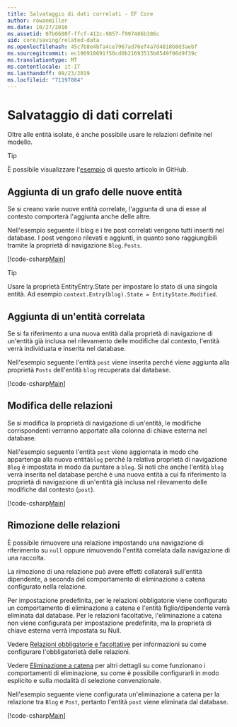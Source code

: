 ```yaml
---
title: Salvataggio di dati correlati - EF Core
author: rowanmiller
ms.date: 10/27/2016
ms.assetid: 07b6680f-ffcf-412c-9857-f997486b386c
uid: core/saving/related-data
ms.openlocfilehash: 45c7b8e4bfa4ce7967ad76ef4a7d4818b0d3aebf
ms.sourcegitcommit: ec196918691f50cd0b21693515b0549f06d9f39c
ms.translationtype: MT
ms.contentlocale: it-IT
ms.lasthandoff: 09/23/2019
ms.locfileid: "71197884"
---
```

# <a name="saving-related-data"></a>Salvataggio di dati correlati

Oltre alle entità isolate, è anche possibile usare le relazioni definite nel modello.

> [!TIP]  
> È possibile visualizzare l'[esempio](https://github.com/aspnet/EntityFramework.Docs/tree/master/samples/core/Saving/RelatedData/) di questo articolo in GitHub.

## <a name="adding-a-graph-of-new-entities"></a>Aggiunta di un grafo delle nuove entità

Se si creano varie nuove entità correlate, l'aggiunta di una di esse al contesto comporterà l'aggiunta anche delle altre.

Nell'esempio seguente il blog e i tre post correlati vengono tutti inseriti nel database. I post vengono rilevati e aggiunti, in quanto sono raggiungibili tramite la proprietà di navigazione `Blog.Posts`.

[!code-csharp[Main](../../../samples/core/Saving/RelatedData/Sample.cs#AddingGraphOfEntities)]

> [!TIP]  
> Usare la proprietà EntityEntry.State per impostare lo stato di una singola entità. Ad esempio `context.Entry(blog).State = EntityState.Modified`.

## <a name="adding-a-related-entity"></a>Aggiunta di un'entità correlata

Se si fa riferimento a una nuova entità dalla proprietà di navigazione di un'entità già inclusa nel rilevamento delle modifiche dal contesto, l'entità verrà individuata e inserita nel database.

Nell'esempio seguente l'entità `post` viene inserita perché viene aggiunta alla proprietà `Posts` dell'entità `blog` recuperata dal database.

[!code-csharp[Main](../../../samples/core/Saving/RelatedData/Sample.cs#AddingRelatedEntity)]

## <a name="changing-relationships"></a>Modifica delle relazioni

Se si modifica la proprietà di navigazione di un'entità, le modifiche corrispondenti verranno apportate alla colonna di chiave esterna nel database.

Nell'esempio seguente l'entità `post` viene aggiornata in modo che appartenga alla nuova entità`blog` perché la relativa proprietà di navigazione `Blog` è impostata in modo da puntare a `blog`. Si noti che anche l'entità `blog` verrà inserita nel database perché è una nuova entità a cui fa riferimento la proprietà di navigazione di un'entità già inclusa nel rilevamento delle modifiche dal contesto (`post`).

[!code-csharp[Main](../../../samples/core/Saving/RelatedData/Sample.cs#ChangingRelationships)]

## <a name="removing-relationships"></a>Rimozione delle relazioni

È possibile rimuovere una relazione impostando una navigazione di riferimento su `null` oppure rimuovendo l'entità correlata dalla navigazione di una raccolta.

La rimozione di una relazione può avere effetti collaterali sull'entità dipendente, a seconda del comportamento di eliminazione a catena configurato nella relazione.

Per impostazione predefinita, per le relazioni obbligatorie viene configurato un comportamento di eliminazione a catena e l'entità figlio/dipendente verrà eliminata dal database. Per le relazioni facoltative, l'eliminazione a catena non viene configurata per impostazione predefinita, ma la proprietà di chiave esterna verrà impostata su Null.

Vedere [Relazioni obbligatorie e facoltative](../modeling/relationships.md#required-and-optional-relationships) per informazioni su come configurare l'obbligatorietà delle relazioni.

Vedere [Eliminazione a catena](cascade-delete.md) per altri dettagli su come funzionano i comportamenti di eliminazione, su come è possibile configurarli in modo esplicito e sulla modalità di selezione convenzionale.

Nell'esempio seguente viene configurata un'eliminazione a catena per la relazione tra `Blog` e `Post`, pertanto l'entità `post` viene eliminata dal database.

[!code-csharp[Main](../../../samples/core/Saving/RelatedData/Sample.cs#RemovingRelationships)]
